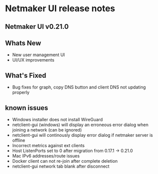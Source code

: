 # Netmaker UI release notes

## Netmaker UI v0.21.0

## Whats New
- New user management UI
- UI/UX improvements

## What's Fixed
- Bug fixes for graph, copy DNS button and client DNS not updating properly

## known issues
- Windows installer does not install WireGuard
- netclient-gui (windows) will display an erroneous error dialog when joining a network (can be ignored)
- netclient-gui will continously display error dialog if netmaker server is offline
- Incorrect metrics against ext clients
- Host ListenPorts set to 0 after migration from 0.17.1 -> 0.21.0
- Mac IPv6 addresses/route issues
- Docker client can not re-join after complete deletion
- netclient-gui network tab blank after disconnect
